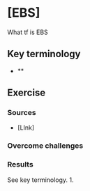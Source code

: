 # [EBS]
What tf is EBS

## Key terminology
- **

## Exercise


### Sources
- [LInk]

### Overcome challenges


### Results
See key terminology.
1. 
